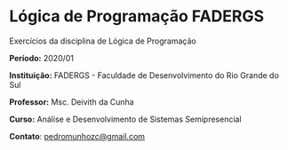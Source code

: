 # Lógica de Programação FADERGS

Exercícios da disciplina de Lógica de Programação

**Período:** 2020/01

**Instituição:** FADERGS - Faculdade de Desenvolvimento do Rio Grande do Sul

**Professor:** Msc. Deivith da Cunha

**Curso:** Análise e Desenvolvimento de Sistemas Semipresencial

**Contato**: pedromunhozc@gmail.com
